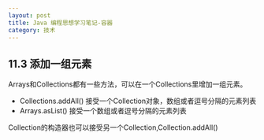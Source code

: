 ```yaml
---
layout: post
title: Java 编程思想学习笔记-容器
category: 技术
---
```


## 11.3 添加一组元素

Arrays和Collections都有一些方法，可以在一个Collections里增加一组元素。

* Collections.addAll() 接受一个Collection对象，数组或者逗号分隔的元素列表 
* Arrays.asList() 接受一个数组或者逗号分隔的元素列表

Collection的构造器也可以接受另一个Collection,Collection.addAll()
